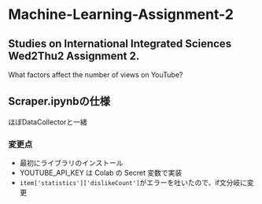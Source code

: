 # Machine-Learning-Assignment-2

## Studies on International Integrated Sciences Wed2Thu2 Assignment 2.

What factors affect the number of views on YouTube?

## Scraper.ipynbの仕様
ほぼDataCollectorと一緒
### 変更点
- 最初にライブラリのインストール
- YOUTUBE_API_KEY は Colab の Secret 変数で実装
- ```item['statistics']['dislikeCount']```がエラーを吐いたので、if文分岐に変更
